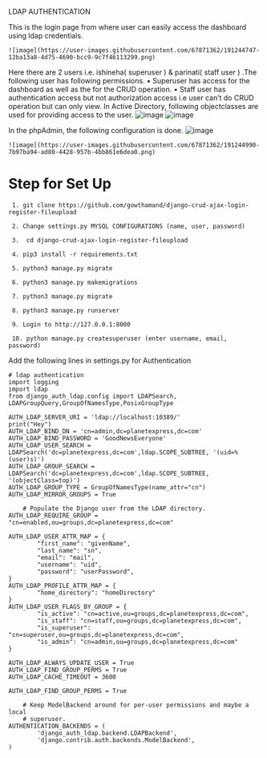 LDAP AUTHENTICATION

This is the  login page from where user can easily access the dashboard using ldap credentials.

    ![image](https://user-images.githubusercontent.com/67871362/191244747-12ba13a8-4d75-4690-bcc9-9c7f46113299.png)  
   
Here there are 2 users i.e. ishineha( superuser ) & parinati( staff user ) .The following user has following permissions.
    • Superuser has access for the dashboard as well as the for the CRUD operation.
    • Staff user has authentication access but not authorization access i.e user can’t do CRUD operation but can only view.
In Active Directory, following objectclasses are used for providing access to the user.
                                                                                                                                                             ![image](https://user-images.githubusercontent.com/67871362/191244803-e102cc3e-2f1e-4ca9-a219-f6270866c0c7.png)
                                                                                                                                                             ![image](https://user-images.githubusercontent.com/67871362/191244932-20182e24-21ea-48f8-965b-93f841c78d1e.png)


In the phpAdmin, the following configuration is done.
                                                                                                                                                             ![image](https://user-images.githubusercontent.com/67871362/191244948-4b629ff2-9b03-426a-9436-11e09f30060a.png)

    ![image](https://user-images.githubusercontent.com/67871362/191244990-7b97ba94-ad80-4428-957b-4bb861e6dea0.png)


# Step for Set Up
``` 
 1. git clone https://github.com/gowthamand/django-crud-ajax-login-register-fileupload

 2. Change settings.py MYSQL CONFIGURATIONS (name, user, password)

 3.  cd django-crud-ajax-login-register-fileupload

 4. pip3 install -r requirements.txt

 5. python3 manage.py migrate

 6. python3 manage.py makemigrations

 7. python3 manage.py migrate

 8. python3 manage.py runserver

 9. Login to http://127.0.0.1:8000

 10. python manage.py createsuperuser (enter username, email, password)

```
Add the following lines in settings.py for Authentication

```
# ldap authentication
import logging
import ldap
from django_auth_ldap.config import LDAPSearch, LDAPGroupQuery,GroupOfNamesType,PosixGroupType

AUTH_LDAP_SERVER_URI = 'ldap://localhost:10389/' 
print("Hey")
AUTH_LDAP_BIND_DN = 'cn=admin,dc=planetexpress,dc=com'
AUTH_LDAP_BIND_PASSWORD = 'GoodNewsEveryone'
AUTH_LDAP_USER_SEARCH = LDAPSearch('dc=planetexpress,dc=com',ldap.SCOPE_SUBTREE, '(uid=%(user)s)')
AUTH_LDAP_GROUP_SEARCH = LDAPSearch('dc=planetexpress,dc=com',ldap.SCOPE_SUBTREE, '(objectClass=top)')
AUTH_LDAP_GROUP_TYPE = GroupOfNamesType(name_attr="cn")
AUTH_LDAP_MIRROR_GROUPS = True

    # Populate the Django user from the LDAP directory.
AUTH_LDAP_REQUIRE_GROUP = "cn=enabled,ou=groups,dc=planetexpress,dc=com"

AUTH_LDAP_USER_ATTR_MAP = {
        "first_name": "givenName",
        "last_name": "sn",
        "email": "mail",
        "username": "uid",
        "password": "userPassword",
}
AUTH_LDAP_PROFILE_ATTR_MAP = {
        "home_directory": "homeDirectory"
}
AUTH_LDAP_USER_FLAGS_BY_GROUP = {
        "is_active": "cn=active,ou=groups,dc=planetexpress,dc=com",
        "is_staff": "cn=staff,ou=groups,dc=planetexpress,dc=com",
        "is_superuser": "cn=superuser,ou=groups,dc=planetexpress,dc=com",
        "is_admin": "cn=admin,ou=groups,dc=planetexpress,dc=com"
}
    
AUTH_LDAP_ALWAYS_UPDATE_USER = True
AUTH_LDAP_FIND_GROUP_PERMS = True
AUTH_LDAP_CACHE_TIMEOUT = 3600
    
AUTH_LDAP_FIND_GROUP_PERMS = True
    
    # Keep ModelBackend around for per-user permissions and maybe a local
    # superuser.
AUTHENTICATION_BACKENDS = (
        'django_auth_ldap.backend.LDAPBackend',
        'django.contrib.auth.backends.ModelBackend',
)

```
